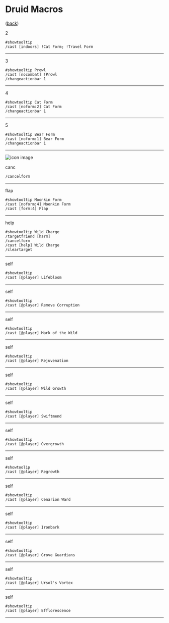 <!--
    =====================================
    generator=datazen
    version=3.2.0
    hash=a29ab6f577db7e94debe97181f2d462e
    =====================================
-->

# Druid Macros

([back](README.md))

2

```
#showtooltip
/cast [indoors] !Cat Form; !Travel Form
```

---

3

```
#showtooltip Prowl
/cast [nocombat] !Prowl
/changeactionbar 1
```

---

4

```
#showtooltip Cat Form
/cast [noform:2] Cat Form
/changeactionbar 1
```

---

5

```
#showtooltip Bear Form
/cast [noform:1] Bear Form
/changeactionbar 1
```

---

![icon image](https://wow.zamimg.com/images/wow/icons/large/ability_racial_twoforms.jpg)

canc

```
/cancelform
```

---

flap

```
#showtooltip Moonkin Form
/cast [noform:4] Moonkin Form
/cast [form:4] Flap
```

---

help

```
#showtooltip Wild Charge
/targetfriend [harm]
/cancelform
/cast [help] Wild Charge
/cleartarget
```

---

self

```
#showtooltip
/cast [@player] Lifebloom
```

---

self

```
#showtooltip
/cast [@player] Remove Corruption
```

---

self

```
#showtooltip
/cast [@player] Mark of the Wild
```

---

self

```
#showtooltip
/cast [@player] Rejuvenation
```

---

self

```
#showtooltip
/cast [@player] Wild Growth
```

---

self

```
#showtooltip
/cast [@player] Swiftmend
```

---

self

```
#showtooltip
/cast [@player] Overgrowth
```

---

self

```
#showtoolip
/cast [@player] Regrowth
```

---

self

```
#showtooltip
/cast [@player] Cenarion Ward
```

---

self

```
#showtooltip
/cast [@player] Ironbark
```

---

self

```
#showtooltip
/cast [@player] Grove Guardians
```

---

self

```
#showtooltip
/cast [@player] Ursol's Vortex
```

---

self

```
#showtooltip
/cast [@player] Efflorescence
```

---
